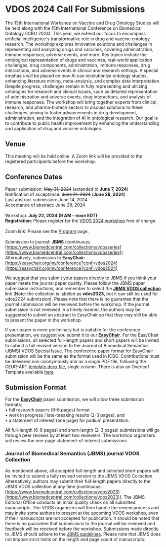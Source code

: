 # VDOS 2024 Call For Submissions 

The 13th International Workshop on Vaccine and Drug Ontology Studies will be held along with the 15th International Conference on Biomedical Ontology (ICBO 2024). This year, we extend our focus to encompass artificial intelligence's transformative role in drug and vaccine ontology research. The workshop explores innovative solutions and challenges in representing and analyzing drugs and vaccines, covering administration, immune responses, adverse events, and more. Key topics include the ontological representation of drugs and vaccines, real-world application challenges, drug components, administration, immune responses, drug interactions, and adverse events in clinical and research settings. A special emphasis will be placed on how AI can revolutionize ontology studies, enhancing literature mining, meta-analysis, and complex data interpretation. Despite progress, challenges remain in fully representing and utilizing ontologies for research and clinical issues, such as detailed representation of administration and adverse events, drug interactions, and analysis of immune responses. The workshop will bring together experts from clinical, research, and pharma-biotech sectors to discuss solutions to these challenges, aiming to foster advancements in drug development, administration, and the integration of AI in ontological research. Our goal is to contribute to public health improvement by enhancing the understanding and application of drug and vaccine ontologies.

## Venue

This meeting will be held online. A Zoom link will be provided to the registered participants before the workshop.

## Conference Dates 
Paper submission: <del>May 31, 2024</del> (extended to **June 7, 2024**)<BR>
Notification of acceptance: <del>June 21, 2024</del> (**June 28, 2024**)<BR>
Last abstract submission: June 14, 2024<BR>
Acceptance of abstract: June 28, 2024<BR><BR>
Workshop: **July 22, 2024 (9 AM – noon EDT)**<BR>
**Registration**: Please register for the [VDOS 2024 workshop](https://docs.google.com/forms/d/e/1FAIpQLScHMkduCa1Z6LVWRk62QZ79W4HpRGqoFmTeiQ9fJodoHTuLDQ/viewform) free of charge.<BR><BR>
Zoom link: Please see the [Program](./program.md) page.<BR><BR>
Submission to journal: **JBMS** (continuous; [https://www.biomedcentral.com/collections/vdosseries](https://www.biomedcentral.com/collections/vdosseries))<BR>
Alternatively, submission to **EasyChair**: [https://easychair.org/my/conference?conf=vdos2024](https://easychair.org/my/conference?conf=vdos2024)<BR>

We suggest that you submit your papers directly to JBMS if you think your paper meets the journal paper quality. Please follow the JBMS paper submission instructions, and remember to select the **[JBMS VDOS collection](https://www.biomedcentral.com/collections/vdos2023)** link (Note: the collection is labeled as **vdos2023**, but it can still be used for vdos2024 submission). Please note that there is no guarantee that the journal submission will be reviewed before the workshop. If the journal submission is not reviewed in a timely manner, the authors may be suggested to submit an abstract to EasyChair so that they may still be able to present the paper in the workshop.  

If your paper is more preliminary but is suitable for the conference presentation, we suggest you submit it to our **[EasyChair](https://easychair.org/my/conference?conf=vdos2024)**. For the EasyChair submissions, all selected full-length papers and short papers will be invited to submit a full revised version to the Journal of Biomedical Semantics (JBMS) VDOS Special Issue. The conference paper format for EasyChair submission will be the same as the format used in ICBO. Contributions must be delivered non-anonymously and as a single PDF file, following the CEUR-ART [template.docx file](https://icbo-conference.github.io/icbo2024/papers/CEUR-Template-1col.docx), single column. There is also an Overleaf Template available [here](https://www.overleaf.com/latex/templates/template-for-submissions-to-ceur-workshop-proceedings-ceur-ws-dot-org/wqyfdgftmcfw).<br>

## Submission Format
For the **[EasyChair](https://easychair.org/my/conference?conf=vdos2024)** paper submission, we will allow three submission formats:<BR>
•	full research papers (6-8 pages) format<BR>
•	work in progress / late-breaking results (2-3 pages), and<BR>
•	a statement of interest (one page) for podium presentation.<BR>

All full-length (6-8 pages) and short-length (2-3 pages) submissions will go through peer reviews by at least two reviewers. The workshop organizers will review the one-page statement-of-interest submissions. 

### Journal of Biomedical Semantics (JBMS) journal VDOS Collection
As mentioned above, all accepted full-length and selected short papers will be invited to submit a fully revised version to the JBMS VDOS Collection. Alternatively, authors may submit their full-length papers directly to the JBMS VDOS collection at any time (continuous; [https://www.biomedcentral.com/collections/vdos2023](https://www.biomedcentral.com/collections/vdos2023)). The JBMS Editorial Office conducts an initial quality check on all submitted manuscripts. The VDOS organizers will then handle the review process and may invite some authors to present at the upcoming VDOS workshop, even if their manuscripts are not accepted for publication. It should be noted that there is no guarantee that submissions to the journal will be reviewed and feedback will be received before the workshop. Submissions made directly to JBMS should adhere to the [JBMS guidelines](https://jbiomedsci.biomedcentral.com/submission-guidelines). Please note that JBMS does not impose strict limits on the length and page count of manuscripts.
